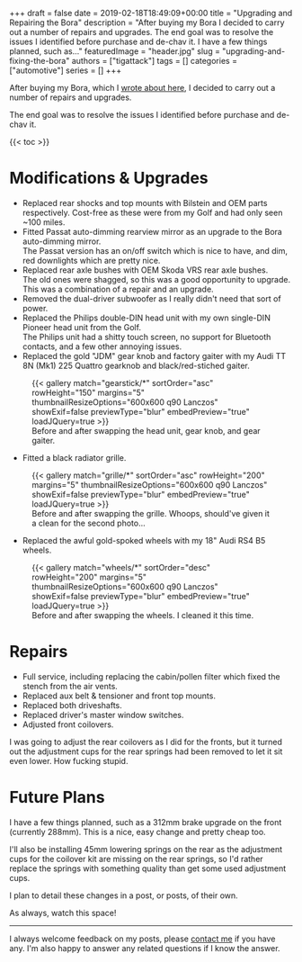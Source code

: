 +++
draft = false
date = 2019-02-18T18:49:09+00:00
title = "Upgrading and Repairing the Bora"
description = "After buying my Bora I decided to carry out a number of repairs and upgrades. The end goal was to resolve the issues I identified before purchase and de-chav it. I have a few things planned, such as..."
featuredImage = "header.jpg"
slug = "upgrading-and-fixing-the-bora"
authors = ["tigattack"]
tags = []
categories = ["automotive"]
series = []
+++

After buying my Bora, which I [wrote about here](https://blog.tiga.tech/new-car-bora/), I decided to carry out a number of repairs and upgrades.

The end goal was to resolve the issues I identified before purchase and de-chav it.

{{< toc >}}

# Modifications & Upgrades

* Replaced rear shocks and top mounts with Bilstein and OEM parts respectively. Cost-free as these were from my Golf and had only seen ~100 miles.
* Fitted Passat auto-dimming rearview mirror as an upgrade to the Bora auto-dimming mirror.  
    The Passat version has an on/off switch which is nice to have, and dim, red downlights which are pretty nice.
* Replaced rear axle bushes with OEM Skoda VRS rear axle bushes.  
    The old ones were shagged, so this was a good opportunity to upgrade. This was a combination of a repair and an upgrade.
* Removed the dual-driver subwoofer as I really didn't need that sort of power.
* Replaced the Philips double-DIN head unit with my own single-DIN Pioneer head unit from the Golf.  
    The Philips unit had a shitty touch screen, no support for Bluetooth contacts, and a few other annoying issues.
* Replaced the gold "JDM" gear knob and factory gaiter with my Audi TT 8N (Mk1) 225 Quattro gearknob and black/red-stiched gaiter.

<figure>
{{< gallery match="gearstick/*" sortOrder="asc" rowHeight="150" margins="5"
    thumbnailResizeOptions="600x600 q90 Lanczos" showExif=false
    previewType="blur" embedPreview="true" loadJQuery=true >}}
<figcaption aria-hidden="true">Before and after swapping the head unit, gear knob, and gear gaiter.</figcaption>
</figure>

* Fitted a black radiator grille.

<figure>
{{< gallery match="grille/*" sortOrder="asc" rowHeight="200" margins="5"
    thumbnailResizeOptions="600x600 q90 Lanczos" showExif=false
    previewType="blur" embedPreview="true" loadJQuery=true >}}
<figcaption aria-hidden="true">Before and after swapping the grille. Whoops, should've given it a clean for the second photo...</figcaption>
</figure>

* Replaced the awful gold-spoked wheels with my 18" Audi RS4 B5 wheels.

<figure>
{{< gallery match="wheels/*" sortOrder="desc" rowHeight="200" margins="5"
    thumbnailResizeOptions="600x600 q90 Lanczos" showExif=false
    previewType="blur" embedPreview="true" loadJQuery=true >}}
<figcaption aria-hidden="true">Before and after swapping the wheels. I cleaned it this time.</figcaption>
</figure>

# Repairs

* Full service, including replacing the cabin/pollen filter which fixed the stench from the air vents.
* Replaced aux belt & tensioner and front top mounts.
* Replaced both driveshafts.
* Replaced driver's master window switches.
* Adjusted front coilovers.

I was going to adjust the rear coilovers as I did for the fronts, but it turned out the adjustment cups for the rear springs had been removed to let it sit even lower. How fucking stupid.

# Future Plans

I have a few things planned, such as a 312mm brake upgrade on the front (currently 288mm). This is a nice, easy change and pretty cheap too.

I'll also be installing 45mm lowering springs on the rear as the adjustment cups for the coilover kit are missing on the rear springs, so I'd rather replace the springs with something quality than get some used adjustment cups.

I plan to detail these changes in a post, or posts, of their own.

As always, watch this space!

---

I always welcome feedback on my posts, please [contact me](https://blog.tiga.tech/about-contact) if you have any. I'm also happy to answer any related questions if I know the answer.
